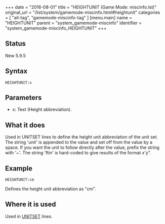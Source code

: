 +++
date = "2016-08-01"
title = "HEIGHTUNIT (Game Mode: miscinfo.lst)"
original_url = "/list/system/gamemode-miscinfo.html#heightunit"
categories = [ "all-tag", "gamemode-miscinfo-tag" ]
[menu.main]
    name = "HEIGHTUNIT"
    parent = "system_gamemode-miscinfo"
    identifier = "system_gamemode-miscinfo_HEIGHTUNIT"
+++

## Status

New 5.9.5

## Syntax

`HEIGHTUNIT:x`

## Parameters

-   x: Text (Height abbreviation).



What it does
------------

Used in UNITSET lines to define the height unit abbreviation of the unit
set. The string 'unit' is appended to the value and set off from the
value by a space. If you want the unit to follow directly after the
value, prefix the string with '\~'. The string 'ftin' is hard-coded to
give results of the format x'y".

Example
-------

`HEIGHTUNIT:cm`

Defines the height unit abbreviation as "cm".

Where it is used
----------------

Used in [UNITSET](/list/system/gamemode-miscinfo/unitset.html) lines.

